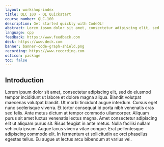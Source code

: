 ```yaml
---
layout: workshop-index
title: QLC 100 - QL Quickstart
course_number: QLC-100
description: Get started quickly with CodeQL! 
abstract: Lorem ipsum dolor sit amet, consectetur adipiscing elit, sed do eiusmod tempor incididunt ut labore et dolore magna aliqua. Blandit volutpat maecenas volutpat blandit. Ut morbi tincidunt augue interdum. Cursus eget nunc scelerisque viverra. Et tortor consequat id porta nibh venenatis cras sed felis. Ante metus dictum at tempor commodo ullamcorper. Aliquam purus sit amet luctus venenatis lectus magna. 
language: cpp
feedback: https://www.feedback.com
deck: https://www.deck.com
banner: banner-code-graph-shield.png
recording: https://www.recording.com
octicon: package
toc: false
---
```


## Introduction

Lorem ipsum dolor sit amet, consectetur adipiscing elit, sed do eiusmod tempor incididunt ut labore et dolore magna aliqua. Blandit volutpat maecenas volutpat blandit. Ut morbi tincidunt augue interdum. Cursus eget nunc scelerisque viverra. Et tortor consequat id porta nibh venenatis cras sed felis. Ante metus dictum at tempor commodo ullamcorper. Aliquam purus sit amet luctus venenatis lectus magna. Amet consectetur adipiscing elit ut aliquam purus sit. Risus feugiat in ante metus. Nulla facilisi nullam vehicula ipsum. Augue lacus viverra vitae congue. Erat pellentesque adipiscing commodo elit. In fermentum et sollicitudin ac orci phasellus egestas tellus. Eu augue ut lectus arcu bibendum at varius vel.

